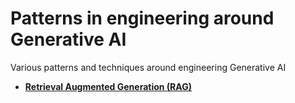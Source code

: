 # Patterns in engineering around Generative AI
Various patterns and techniques around engineering Generative AI

- [**Retrieval Augmented Generation (RAG)**](./rag/README.md)

